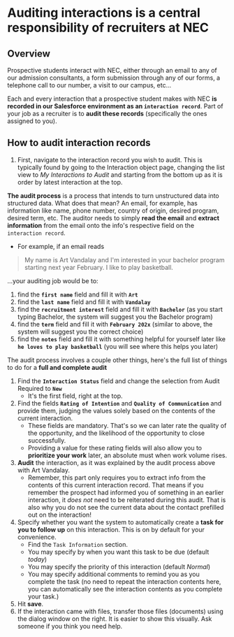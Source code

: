 # Auditing interactions is a central responsibility of recruiters at NEC

## Overview
Prospective students interact with NEC, either through an email to any of our admission consultants, a form submission through any of our forms, a telephone call to our number, a visit to our campus, etc...

Each and every interaction that a prospective student makes with NEC  **is recorded in our Salesforce environment as an `interaction record`**. Part of your job as a recruiter is to  **audit these records** (specifically the ones assigned to you).

## How to audit interaction records

1. First, navigate to the interaction record you wish to audit.
This is typically found by going to the Interaction object page, changing the list view to _My Interactions to Audit_ and starting from the bottom up as it is order by latest interaction at the top.

**The audit process**  is a process that intends to turn unstructured data into structured data. What does that mean? An email, for example, has information like name, phone number, country of origin, desired program, desired term, etc. The auditor needs to simply **read the email** and  **extract information** from the email onto the info's respective field on the `interaction record`.

- For example, if an email reads
> My name is Art Vandalay and I'm interested in your bachelor program starting next year February. I like to play basketball.

...your auditing job would be to:
1. find the **`first name`** field and fill it with **`Art`**
2. find the **`last name`** field and fill it with **`Vandalay`**
3. find the **`recruitment interest`** field and fill it with **`Bachelor`** (as you start typing Bachelor, the system will suggest you the Bachelor program)
4. find the **`term`** field and fill it with **`February 202x`** (similar to above, the system will suggest you the correct choice)
5. find the **`notes`** field and fill it with something helpful for yourself later like **`he loves to play basketball`** (you will see where this helps you later)

The audit process involves a couple other things, here's the full list of things to do for a **full and complete audit**

1. Find the  **`Interaction Status`**  field and change the selection from Audit Required to  **`New`**
    * It's the first field, right at the top.
2. Find the fields  **`Rating of Intention`**  and  **`Quality of Communication`**  and provide them, judging the values solely based on the contents of the current interaction.
    * These fields are mandatory. That's so we can later rate the quality of the opportunity, and the likelihood of the opportunity to close successfully.
    * Providing a value for these rating fields will also allow you to **prioritize your work** later, an absolute must when work volume rises.
3. **Audit**  the interaction, as it was explained by the audit process above with Art Vandalay.
    * Remember, this part only requires you to extract info from the contents of this current interaction record. That means if you remember the prospect had informed you of something in an earlier interaction, it _does not_ need to be reiterated during this audit. That is also why you do not see the current data about the contact prefilled out on the interaction!
4. Specify whether you want the system to automatically create a  **task for you to follow up**  on this interaction. This is on by default for your convenience.
    * Find the  `Task Information`  section.
    * You may specify by when you want this task to be due (default _today_)
    * You may specify the priority of this interaction (default _Normal_)
    * You may specify additional comments to remind you as you complete the task (no need to repeat the interaction contents here, you can automatically see the interaction contents as you complete your task.)
5. Hit  **save**.
6. If the interaction came with files, transfer those files (documents) using the dialog window on the right. It is easier to show this visually. Ask someone if you think you need help.
